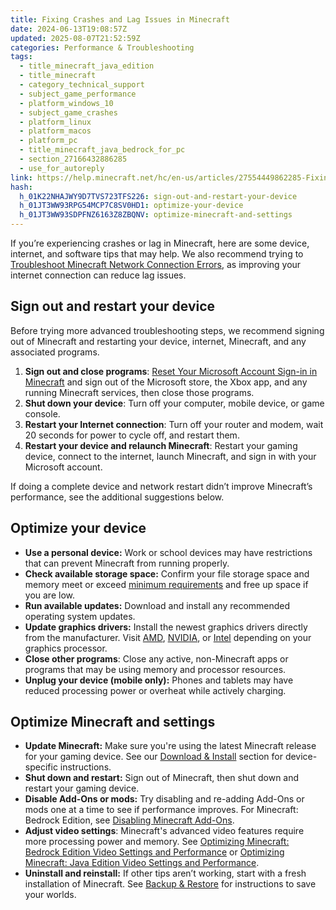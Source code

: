 ```yaml
---
title: Fixing Crashes and Lag Issues in Minecraft
date: 2024-06-13T19:08:57Z
updated: 2025-08-07T21:52:59Z
categories: Performance & Troubleshooting
tags:
  - title_minecraft_java_edition
  - title_minecraft
  - category_technical_support
  - subject_game_performance
  - platform_windows_10
  - subject_game_crashes
  - platform_linux
  - platform_macos
  - platform_pc
  - title_minecraft_java_bedrock_for_pc
  - section_27166432886285
  - use_for_autoreply
link: https://help.minecraft.net/hc/en-us/articles/27554449862285-Fixing-Crashes-and-Lag-Issues-in-Minecraft
hash:
  h_01K22NHAJWY9D7TVS723TFS226: sign-out-and-restart-your-device
  h_01JT3WW93RPG54MCP7C8SV0HD1: optimize-your-device
  h_01JT3WW93SDPFNZ6163Z8ZBQNV: optimize-minecraft-and-settings
---
```


If you’re experiencing crashes or lag in Minecraft, here are some device, internet, and software tips that may help. We also recommend trying to [Troubleshoot Minecraft Network Connection Errors](./Troubleshoot-Minecraft-Network-Connection-Errors.md), as improving your internet connection can reduce lag issues.

## Sign out and restart your device

Before trying more advanced troubleshooting steps, we recommend signing out of Minecraft and restarting your device, internet, Minecraft, and any associated programs.

1.  **Sign out and close programs**: [Reset Your Microsoft Account Sign-in in Minecraft](../Account-Sign-in/Reset-Your-Microsoft-Account-Sign-in-in-Minecraft.md) and sign out of the Microsoft store, the Xbox app, and any running Minecraft services, then close those programs.
2.  **Shut down your device**: Turn off your computer, mobile device, or game console.
3.  **Restart your Internet connection**: Turn off your router and modem, wait 20 seconds for power to cycle off, and restart them.
4.  **Restart your device and relaunch Minecraft**: Restart your gaming device, connect to the internet, launch Minecraft, and sign in with your Microsoft account.

If doing a complete device and network restart didn’t improve Minecraft’s performance, see the additional suggestions below.

## Optimize your device

- **Use a personal device:** Work or school devices may have restrictions that can prevent Minecraft from running properly.
- **Check available storage space:** Confirm your file storage space and memory meet or exceed [minimum requirements](../Download-Install/System-Requirements-for-Minecraft-Java-Edition.md) and free up space if you are low.
- **Run available updates:** Download and install any recommended operating system updates.
- **Update graphics drivers:** Install the newest graphics drivers directly from the manufacturer. Visit [AMD](https://www.amd.com/en/support/download/drivers.html), [NVIDIA](https://www.nvidia.com/en-us/drivers/), or [Intel](https://www.intel.com/content/www/us/en/download-center/home.html) depending on your graphics processor.
- **Close other programs**: Close any active, non-Minecraft apps or programs that may be using memory and processor resources.
- **Unplug your device (mobile only):** Phones and tablets may have reduced processing power or overheat while actively charging.

## Optimize Minecraft and settings

- **Update Minecraft:** Make sure you're using the latest Minecraft release for your gaming device. See our [Download & Install](https://help.minecraft.net/hc/en-us/sections/27166490706957) section for device-specific instructions.
- **Shut down and restart:** Sign out of Minecraft, then shut down and restart your gaming device.
- **Disable Add-Ons or mods:** Try disabling and re-adding Add-Ons or mods one at a time to see if performance improves. For Minecraft: Bedrock Edition, see [Disabling Minecraft Add-Ons](../Managing-Marketplace-Content/Disable-Minecraft-Add-Ons-to-Solve-Game-Issues.md).
- **Adjust video settings**: Minecraft's advanced video features require more processing power and memory. See [Optimizing Minecraft: Bedrock Edition Video Settings and Performance](./Optimizing-Minecraft-Bedrock-Edition-Video-Settings-and-Performance.md) or [Optimizing Minecraft: Java Edition Video Settings and Performance](./Optimizing-Minecraft-Java-Edition-Video-Settings-and-Performance.md).
- **Uninstall and reinstall:** If other tips aren’t working, start with a fresh installation of Minecraft. See [Backup & Restore](https://help.minecraft.net/hc/en-us/sections/27166561402125) for instructions to save your worlds.
